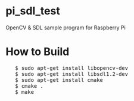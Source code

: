 pi_sdl_test
===========

OpenCV & SDL sample program for Raspberry Pi

How to Build
============
<pre>
   $ sudo apt-get install libopencv-dev
   $ sudo apt-get install libsdl1.2-dev
   $ sudo apt-get install cmake
   $ cmake .
   $ make
</pre>

